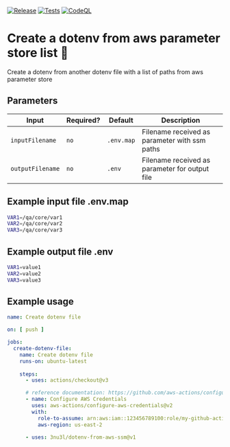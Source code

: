 [![Release](https://img.shields.io/github/v/release/3nu3l/dotenv-from-aws-ssm?label=Release&logo=github)](https://github.com/3nu3l/dotenv-from-aws-ssm/releases/latest) 
[![Tests](https://img.shields.io/github/actions/workflow/status/3nu3l/dotenv-from-aws-ssm/test.yml?label=Tests&logo=github)](https://github.com/3nu3l/dotenv-from-aws-ssm/actions/workflows/test.yml)
[![CodeQL](https://img.shields.io/github/actions/workflow/status/3nu3l/dotenv-from-aws-ssm/codeql-analysis.yml?label=CodeQL&logo=github)](https://github.com/3nu3l/dotenv-from-aws-ssm/actions/workflows/codeql-analysis.yml)


# Create a dotenv from aws parameter store list :rocket:

Create a dotenv from another dotenv file with a list of paths from aws parameter store

## Parameters

| Input | Required? | Default | Description |
| ----- | --------- | ------- | ----------- |
| `inputFilename` | `no` | `.env.map` | Filename received as parameter with ssm paths |
| `outputFilename` | `no` | `.env` | Filename received as parameter for output file |

## Example input file .env.map

```sh
VAR1=/qa/core/var1
VAR2=/qa/core/var2
VAR3=/qa/core/var3
```

## Example output file .env

```sh
VAR1=value1
VAR2=value2
VAR3=value3
```

## Example usage

```yaml
name: Create dotenv file

on: [ push ]

jobs:
  create-dotenv-file:
    name: Create dotenv file
    runs-on: ubuntu-latest
    
    steps:
      - uses: actions/checkout@v3

      # reference documentation: https://github.com/aws-actions/configure-aws-credentials
      - name: Configure AWS Credentials
        uses: aws-actions/configure-aws-credentials@v2
        with:
          role-to-assume: arn:aws:iam::123456789100:role/my-github-actions-role
          aws-region: us-east-2
      
      - uses: 3nu3l/dotenv-from-aws-ssm@v1
```
